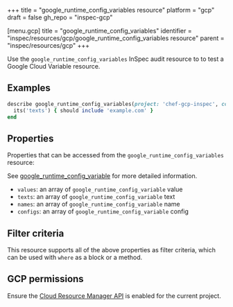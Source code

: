 +++
title = "google_runtime_config_variables resource"
platform = "gcp"
draft = false
gh_repo = "inspec-gcp"

[menu.gcp]
title = "google_runtime_config_variables"
identifier = "inspec/resources/gcp/google_runtime_config_variables resource"
parent = "inspec/resources/gcp"
+++

Use the `google_runtime_config_variables` InSpec audit resource to to test a Google Cloud Variable resource.

## Examples

```ruby
describe google_runtime_config_variables(project: 'chef-gcp-inspec', config: 'inspec-gcp-runtime-config') do
  its('texts') { should include 'example.com' }
end
```

## Properties

Properties that can be accessed from the `google_runtime_config_variables` resource:

See [google_runtime_config_variable](google_runtime_config_variable) for more detailed information.

  * `values`: an array of `google_runtime_config_variable` value
  * `texts`: an array of `google_runtime_config_variable` text
  * `names`: an array of `google_runtime_config_variable` name
  * `configs`: an array of `google_runtime_config_variable` config

## Filter criteria

This resource supports all of the above properties as filter criteria, which can be used
with `where` as a block or a method.

## GCP permissions

Ensure the [Cloud Resource Manager API](https://console.cloud.google.com/apis/library/cloudresourcemanager.googleapis.com/) is enabled for the current project.
